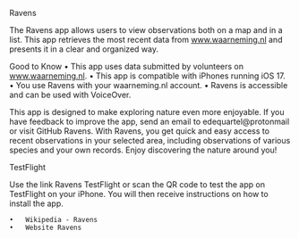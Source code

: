 Ravens

The Ravens app allows users to view observations both on a map and in a list. This app retrieves the most recent data from www.waarneming.nl and presents it in a clear and organized way.

Good to Know
	•	This app uses data submitted by volunteers on www.waarneming.nl.
	•	This app is compatible with iPhones running iOS 17.
	•	You use Ravens with your waarneming.nl account.
	•	Ravens is accessible and can be used with VoiceOver.

This app is designed to make exploring nature even more enjoyable. If you have feedback to improve the app, send an email to edequartel@protonmail or visit GitHub Ravens. With Ravens, you get quick and easy access to recent observations in your selected area, including observations of various species and your own records. Enjoy discovering the nature around you!

TestFlight

Use the link Ravens TestFlight or scan the QR code to test the app on TestFlight on your iPhone. You will then receive instructions on how to install the app.

	•	Wikipedia - Ravens
	•	Website Ravens

<!--## Coffee?
I develop this app entirely voluntarily, and everyone can use it. To help cover the costs, and if you enjoy **Ravens**, treat me to a [**cup of coffee**](https://www.buymeacoffee.com/4f4r4t6ytba).

[![Cup of Coffee](./images/bmc-button.png)](https://www.buymeacoffee.com/4f4r4t6ytba)-->
